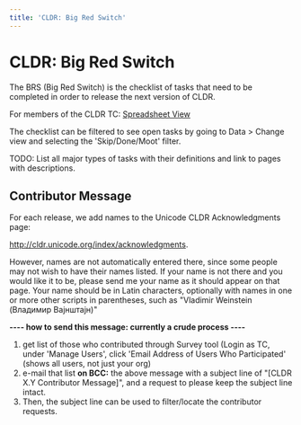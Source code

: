 ```yaml
---
title: 'CLDR: Big Red Switch'
---
```


# CLDR: Big Red Switch

The BRS (Big Red Switch) is the checklist of tasks that need to be completed in order to release the next version of CLDR.

For members of the CLDR TC: [Spreadsheet View](https://docs.google.com/spreadsheets/d/1D0wohmpmnW369UiTLeTm_UHT7y5mVISretDYM0m289I/edit?gid=169833626#gid=169833626&fvid=271364825)

The checklist can be filtered to see open tasks by going to Data > Change view and selecting the 'Skip/Done/Moot' filter.

TODO: List all major types of tasks with their definitions and link to pages with descriptions.

## Contributor Message

For each release, we add names to the Unicode CLDR Acknowledgments page:

http://cldr.unicode.org/index/acknowledgments.

However, names are not automatically entered there, since some people may not wish to have their names listed. If your name is not there and you would like it to be, please send me your name as it should appear on that page. Your name should be in Latin characters, optionally with names in one or more other scripts in parentheses, such as "Vladimir Weinstein (Владимир Вајнштајн)"

**\-\-\-\- how to send this message: currently a crude process \-\-\-\-**

1. get list of those who contributed through Survey tool (Login as TC, under 'Manage Users', click 'Email Address of Users Who Participated' (shows all users, not just your org)
2. e\-mail that list **on BCC:** the above message with a subject line of "\[CLDR X.Y Contributor Message]", and a request to please keep the subject line intact.
3. Then, the subject line can be used to filter/locate the contributor requests.


